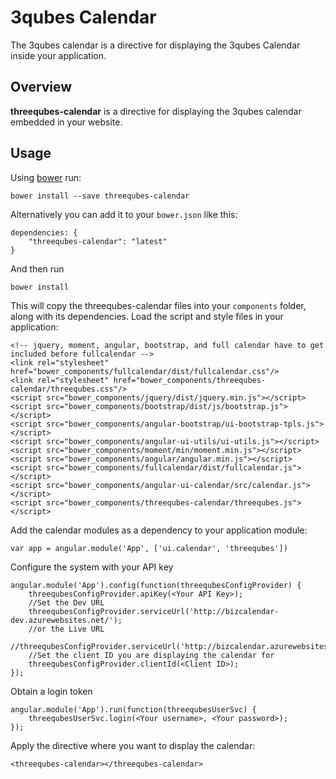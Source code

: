 # 3qubes Calendar

The 3qubes calendar is a directive for displaying the 3qubes Calendar inside your application.

## Overview
**threequbes-calendar** is a directive for displaying the 3qubes calendar embedded in your website.

## Usage
Using [bower](http://bower.io) run:

    bower install --save threequbes-calendar

Alternatively you can add it to your `bower.json` like this:

    dependencies: {
        "threequbes-calendar": "latest"
    }

And then run

    bower install

This will copy the threequbes-calendar files into your `components` folder, along with its dependencies. Load the script and style files in your application:

    <!-- jquery, moment, angular, bootstrap, and full calendar have to get included before fullcalendar -->
    <link rel="stylesheet" href="bower_components/fullcalendar/dist/fullcalendar.css"/>
    <link rel="stylesheet" href="bower_components/threequbes-calendar/threequbes.css"/>
    <script src="bower_components/jquery/dist/jquery.min.js"></script>
    <script src="bower_components/bootstrap/dist/js/bootstrap.js"></script>
    <script src="bower_components/angular-bootstrap/ui-bootstrap-tpls.js"></script>
    <script src="bower_components/angular-ui-utils/ui-utils.js"></script>
    <script src="bower_components/moment/min/moment.min.js"></script>
    <script src="bower_components/angular/angular.min.js"></script>
    <script src="bower_components/fullcalendar/dist/fullcalendar.js"></script>
    <script src="bower_components/angular-ui-calendar/src/calendar.js"></script>
    <script src="bower_components/threequbes-calendar/threequbes.js"></script>

Add the calendar modules as a dependency to your application module:

    var app = angular.module('App', ['ui.calendar', 'threequbes'])

Configure the system with your API key

    angular.module('App').config(function(threequbesConfigProvider) {
        threequbesConfigProvider.apiKey(<Your API Key>);
        //Set the Dev URL
        threequbesConfigProvider.serviceUrl('http://bizcalendar-dev.azurewebsites.net/');
        //or the Live URL
        //threequbesConfigProvider.serviceUrl('http://bizcalendar.azurewebsites.net/');
        //Set the client ID you are displaying the calendar for
        threequbesConfigProvider.clientId(<Client ID>);
    });

Obtain a login token

    angular.module('App').run(function(threequbesUserSvc) {
        threequbesUserSvc.login(<Your username>, <Your password>);
    });

Apply the directive where you want to display the calendar:

    <threequbes-calendar></threequbes-calendar>

